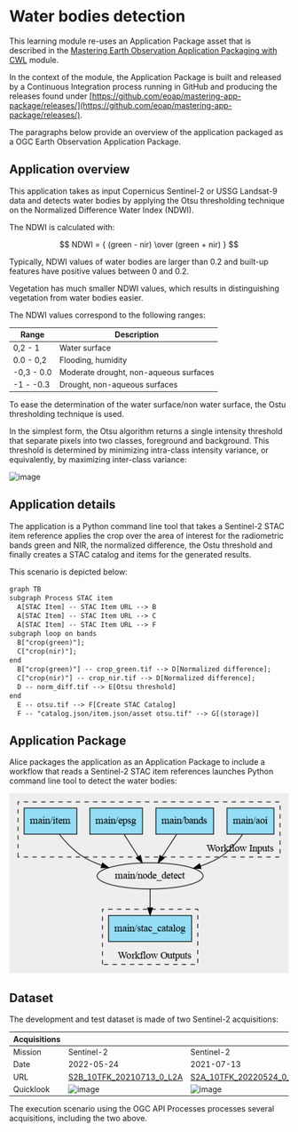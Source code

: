 # Water bodies detection 


This learning module re-uses an Application Package asset that is described in the [Mastering Earth Observation Application Packaging with CWL](https://eoap.github.io/mastering-app-package/) module.

In the context of the module, the Application Package is built and released by a Continuous Integration process running in GitHub and producing the releases found under [https://github.com/eoap/mastering-app-package/releases/](https://github.com/eoap/mastering-app-package/releases/).

The paragraphs below provide an overview of the application packaged as a OGC Earth Observation Application Package.  

##  Application overview

This application takes as input Copernicus Sentinel-2 or USSG Landsat-9 data and detects water bodies by applying the Otsu thresholding technique on the Normalized Difference Water Index (NDWI).

The NDWI is calculated with: 

$$
NDWI = { (green - nir) \over (green + nir) } 
$$

Typically, NDWI values of water bodies are larger than 0.2 and built-up features have positive values between 0 and 0.2.

Vegetation has much smaller NDWI values, which results in distinguishing vegetation from water bodies easier. 

The NDWI values correspond to the following ranges:

| Range       | Description                            |
| ----------- | -------------------------------------- |
| 0,2 - 1     | Water surface                          |
| 0.0 - 0,2   | Flooding, humidity                     |
| -0,3 - 0.0  | Moderate drought, non-aqueous surfaces |
| -1 - -0.3   | Drought, non-aqueous surfaces          |

To ease the determination of the water surface/non water surface, the Ostu thresholding technique is used. 

In the simplest form, the Otsu algorithm returns a single intensity threshold that separate pixels into two classes, foreground and background. This threshold is determined by minimizing intra-class intensity variance, or equivalently, by maximizing inter-class variance:

![image](https://upload.wikimedia.org/wikipedia/commons/3/34/Otsu%27s_Method_Visualization.gif)

## Application details

The application is a Python command line tool that takes a Sentinel-2 STAC item reference applies the crop over the area of interest for the radiometric bands green and NIR, the normalized difference, the Ostu threshold and finally creates a STAC catalog and items for the generated results.

This scenario is depicted below:

``` mermaid
graph TB
subgraph Process STAC item
  A[STAC Item] -- STAC Item URL --> B
  A[STAC Item] -- STAC Item URL --> C
  A[STAC Item] -- STAC Item URL --> F
subgraph loop on bands
  B["crop(green)"];
  C["crop(nir)"];
end
  B["crop(green)"] -- crop_green.tif --> D[Normalized difference];
  C["crop(nir)"] -- crop_nir.tif --> D[Normalized difference];
  D -- norm_diff.tif --> E[Otsu threshold]
end
  E -- otsu.tif --> F[Create STAC Catalog]
  F -- "catalog.json/item.json/asset otsu.tif" --> G[(storage)]
```

## Application Package

Alice packages the application as an Application Package to include a workflow that reads a Sentinel-2 STAC item references launches Python command line tool to detect the water bodies:

![image](water_bodies.png "water-bodies")

## Dataset

The development and test dataset is made of two Sentinel-2 acquisitions:

| Acquisitions 	|                                             	|           |
|--------------	|----------------------------------------------	|----------------------------------------------------------------------------------------------------------------------	| 
| Mission      	|                              Sentinel-2       |     Sentinel-2 |                                   
| Date         	|            2022-05-24                         |                                2021-07-13                                                              	|         2023-10-15 |                                                      
| URL          	| [S2B_10TFK_20210713_0_L2A](https://earth-search.aws.element84.com/v0/collections/sentinel-s2-l2a-cogs/items/S2B_10TFK_20210713_0_L2A) 	| [S2A_10TFK_20220524_0_L2A](https://earth-search.aws.element84.com/v0/collections/sentinel-s2-l2a-cogs/items/S2A_10TFK_20220524_0_L2A) 	| |
| Quicklook    	| ![image](https://roda.sentinel-hub.com/sentinel-s2-l1c/tiles/10/T/FK/2021/7/13/0/preview.jpg)          	| ![image](https://roda.sentinel-hub.com/sentinel-s2-l1c/tiles/10/T/FK/2021/7/13/0/preview.jpg)                                         	| ![image](https://planetarycomputer.microsoft.com/api/data/v1/item/preview.png?collection=landsat-c2-l2&item=LC09_L2SP_042033_20231015_02_T1&assets=red&assets=green&assets=blue&color_formula=gamma+RGB+2.7%2C+saturation+1.5%2C+sigmoidal+RGB+15+0.55&format=png) |


The execution scenario using the OGC API Processes processes several acquisitions, including the two above. 